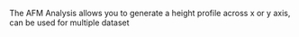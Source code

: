 The AFM Analysis allows you to generate a height profile across x or y axis, can be used for multiple dataset
